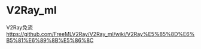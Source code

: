 # V2Ray_ml
V2Ray免流
https://github.com/FreeMLV2Ray/V2Ray_ml/wiki/V2Ray%E5%85%8D%E6%B5%81%E6%89%8B%E5%86%8C
